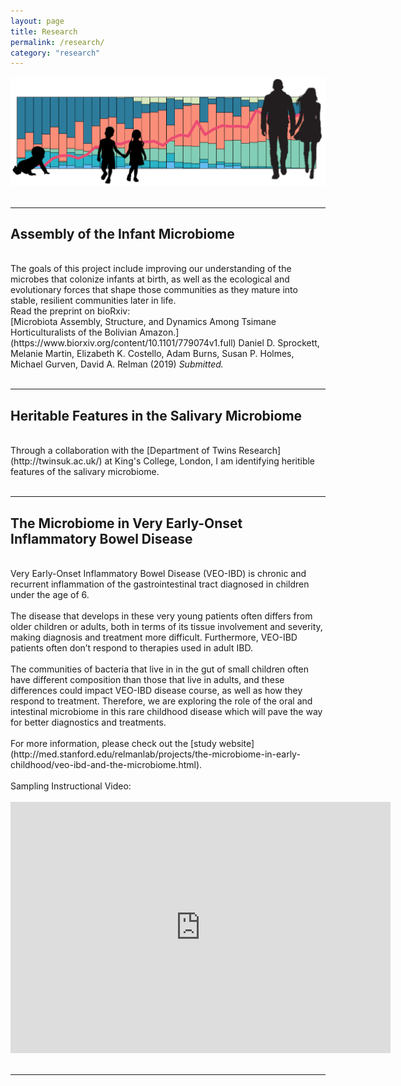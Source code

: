 ```yaml
---
layout: page
title: Research
permalink: /research/
category: "research"
---
```


![microbiome maturation](/images/microbiome_maturation.png)
<br>
<br>

***

<h2>Assembly of the Infant Microbiome</h2>
<br>
The goals of this project include improving our understanding of the microbes that colonize infants at birth, as well as the ecological and evolutionary forces that shape those communities as they mature into stable, resilient communities later in life.  
<br>
Read the preprint on bioRxiv:
<br>
[Microbiota Assembly, Structure, and Dynamics Among Tsimane Horticulturalists of the Bolivian Amazon.](https://www.biorxiv.org/content/10.1101/779074v1.full) Daniel D. Sprockett, Melanie Martin, Elizabeth K. Costello, Adam Burns, Susan P. Holmes, Michael Gurven, David A. Relman (2019) <i>Submitted.</i> 
<br>
<br>

***

<h2>Heritable Features in the Salivary Microbiome</h2>
<br>
Through a collaboration with the [Department of Twins Research](http://twinsuk.ac.uk/) at King's College, London, I am identifying heritible features of the salivary microbiome.   
<br>
<br>

***

<h2>The Microbiome in Very Early-Onset Inflammatory Bowel Disease</h2>
<br>
Very Early-Onset Inflammatory Bowel Disease (VEO-IBD) is chronic and recurrent inflammation of the gastrointestinal tract diagnosed in children under the age of 6.<br>
<br>
The disease that develops in these very young patients often differs from older children or adults, both in terms of its tissue involvement and severity, making diagnosis and treatment more difficult. Furthermore, VEO-IBD patients often don’t respond to therapies used in adult IBD.<br>
<br>
The communities of bacteria that live in in the gut of small children often have different composition than those that live in adults, and these differences could impact VEO-IBD disease course, as well as how they respond to treatment. Therefore, we are exploring the role of the oral and intestinal microbiome in this rare childhood disease which will pave the way for better diagnostics and treatments. <br>
<br>
For more information, please check out the [study website](http://med.stanford.edu/relmanlab/projects/the-microbiome-in-early-childhood/veo-ibd-and-the-microbiome.html).<br>
<br>
Sampling Instructional Video:<br>
<br>
<iframe id="kaltura_player" src="https://cdnapisec.kaltura.com/p/1392761/sp/139276100/embedIframeJs/uiconf_id/23332312/partner_id/1392761?iframeembed=true&playerId=kaltura_player&entry_id=0_oj289523&flashvars[mediaProtocol]=rtmp&amp;flashvars[streamerType]=rtmp&amp;flashvars[streamerUrl]=rtmp://www.kaltura.com:1935&amp;flashvars[rtmpFlavors]=1&amp;flashvars[localizationCode]=en&amp;flashvars[leadWithHTML5]=true&amp;flashvars[sideBarContainer.plugin]=true&amp;flashvars[sideBarContainer.position]=left&amp;flashvars[sideBarContainer.clickToClose]=true&amp;flashvars[chapters.plugin]=true&amp;flashvars[chapters.layout]=vertical&amp;flashvars[chapters.thumbnailRotator]=false&amp;flashvars[streamSelector.plugin]=true&amp;flashvars[EmbedPlayer.SpinnerTarget]=videoHolder&amp;flashvars[dualScreen.plugin]=true&amp;&wid=0_cba40pqq" width="608" height="402" allowfullscreen webkitallowfullscreen mozAllowFullScreen allow="autoplay *; fullscreen *; encrypted-media *" frameborder="0" title="Kaltura Player"></iframe>
<br>
<br>

***
<br>
<br>
